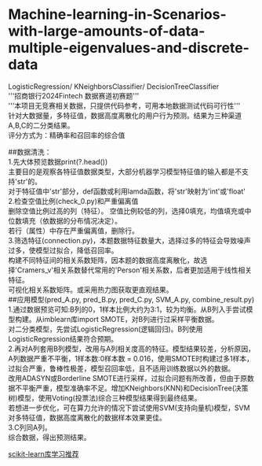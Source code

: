 # Machine-learning-in-Scenarios-with-large-amounts-of-data-multiple-eigenvalues-and-discrete-data
LogisticRegression/ KNeighborsClassifier/ DecisionTreeClassifier  
'''招商银行2024Fintech 数据赛道初赛题'''  
'''本项目无竞赛相关数据，只提供代码参考，可用本地数据测试代码可行性'''  
针对大数据量，多特征值，数据高度离散化的用户行为预测。结果为三种渠道A,B,C的二分类结果。  
评分方式为：精确率和召回率的综合值  
  
##数据清洗：  
1.先大体预览数据print(?.head())  
主要目的是观察各特征值数据类型，大部分机器学习模型特征值的输入都是不支持'str'的。  
对于特征值中'str'部分，def函数或利用lamda函数，将'str'映射为'int'或'float'  
2.检查空值比例(check_0.py)和严重偏离值  
删除空值比例过高的列（特征）。 
空值比例较低的列，选择0填充，均值填充或中位数填充（依数据的分布情况决定）。  
若行（属性）中存在严重偏离值，删除行。  
3.筛选特征(connection.py)，本题数据特征数量大，选择过多的特征会导致噪声过多，使模型过拟合，降低召回率。  
构建不同特征间的相关系数矩阵，因本题的数据高度离散化，故选择'Cramers_v'相关系数替代常用的'Person'相关系数，后者更加适用于线性相关特征。  
可视化相关系数矩阵。或采用热力图获取更直观结果。  
##应用模型(pred_A.py, pred_B.py, pred_C.py, SVM_A.py, combine_result.py)   
1.通过数据预览可知:B列的0，1样本比例大约为3:1，较为均衡。从B列入手尝试模型构建。从imblearn库import SMOTE，对B列进行过采样平衡数据。  
对二分类模型，先尝试LogisticRegression(逻辑回归)。B列使用LogisticRegression结果符合预期。  
2.再对A列套用B列模型，改用与A列相关度高的特征。模型结果较差，分析原因，A列数据严重不平衡，1样本数:0样本数 = 0.016，使用SMOTE时构建过多1样本，过拟合严重，鲁棒性极差，模型召回率低，且不适用训练数据以外的数据。  
改用ADASYN或Borderline SMOTE进行采样，过拟合问题有所改善，但由于原数据不平衡严重，模型准确率不足。增加KNeighbors(KNN)和DecisionTree(决策树)模型，使用Voting(投票法)综合三种模型结果得到最终结果。  
若想进一步优化，可在算力允许的情况下尝试使用SVM(支持向量机)模型，SVM对多特征值，数据高度离散化的数据样本效果更佳。  
3.C列同A列。  
综合数据，得出预测结果。  

[scikit-learn库学习推荐](https://scikit-learn.org.cn/)

